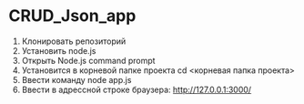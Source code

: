 # CRUD_Json_app
1. Клонировать репозиторий
2. Установить node.js
3. Открыть Node.js command prompt
4. Установится в корневой папке проекта cd <корневая папка проекта>
5. Ввести команду node app.js
6. Ввести в адрессной строке браузера: http://127.0.0.1:3000/

